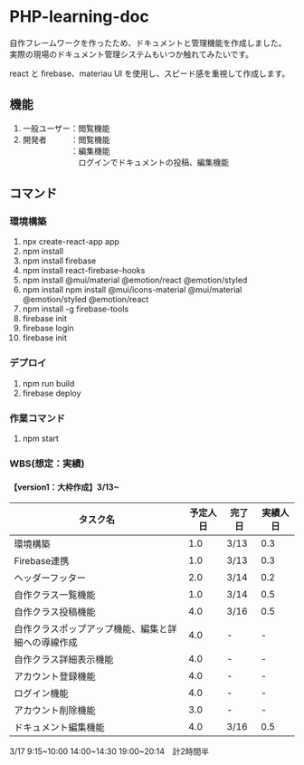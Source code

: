 # PHP-learning-doc

自作フレームワークを作ったため、ドキュメントと管理機能を作成しました。<br>
実際の現場のドキュメント管理システムもいつか触れてみたいです。

react と firebase、materiau UI を使用し、スピード感を重視して作成します。

## 機能

1. 一般ユーザー：閲覧機能<br>
2. 開発者　　　：閲覧機能<br>
   　　　　　　：編集機能<br>
   　　　　　　　ログインでドキュメントの投稿、編集機能

## コマンド

### 環境構築

1. npx create-react-app app
2. npm install
3. npm install firebase
4. npm install react-firebase-hooks
5. npm install @mui/material @emotion/react @emotion/styled
6. npm install npm install @mui/icons-material @mui/material @emotion/styled @emotion/react
7. npm install -g firebase-tools
8. firebase init
9. firebase login
10. firebase init

### デプロイ

1. npm run build
2. firebase deploy

### 作業コマンド

1. npm start

### WBS(想定：実績)

#### 【version1：大枠作成】3/13~
   | タスク名 | 予定人日 | 完了日 | 実績人日 |
   |----------------------------|----------|----------|----------|
   | 環境構築 | 1.0 | 3/13 | 0.3 |
   | Firebase連携 |1.0 | 3/13 | 0.3 |
   | ヘッダーフッター | 2.0 | 3/14 | 0.2 |
   | 自作クラス一覧機能 | 1.0 | 3/14 | 0.5 |
   | 自作クラス投稿機能 | 4.0 | 3/16 | 0.5 |
   | 自作クラスポップアップ機能、編集と詳細への導線作成 | 4.0 | - | - |
   | 自作クラス詳細表示機能 | 4.0 | - | - |
   | アカウント登録機能 | 4.0 | - | - |
   | ログイン機能 | 4.0 | - | - |
   | アカウント削除機能 | 3.0 | - | - |
   | ドキュメント編集機能 | 4.0 | 3/16 | 0.5 |

3/17 9:15~10:00 14:00~14:30 19:00~20:14　計2時間半